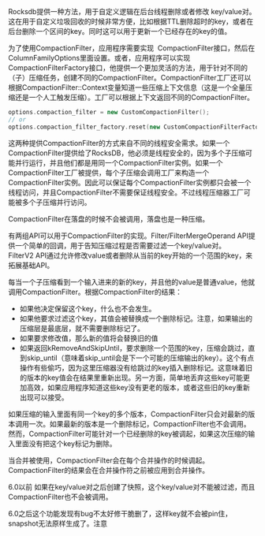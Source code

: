 Rocksdb提供一种方法，用于自定义逻辑在后台线程删除或者修改 key/value对。这在用于自定义垃圾回收的时候非常方便，比如根据TTL删除超时的key，或者在后台删除一个区间的key。同时这可以用于更新一个已经存在的key的值。

为了使用CompactionFilter，应用程序需要实现  CompactionFilter接口，然后在ColumnFamilyOptions里面设置。或者，应用程序可以实现CompactionFilterFactory接口，他提供一个更加灵活的方法，用于针对不同的（子）压缩任务，创建不同的CompactionFilter。CompactionFilter工厂还可以根据CompactionFilter::Context变量知道一些压缩上下文信息（这是一个全量压缩还是一个人工触发压缩）。工厂可以根据上下文返回不同的CompactionFilter。

```cpp
options.compaction_filter = new CustomCompactionFilter();
// or
options.compaction_filter_factory.reset(new CustomCompactionFilterFactory());
```

这两种提供CompactionFilter的方式来自不同的线程安全需求。如果一个CompactionFilter提供给了RocksDB，他必须是线程安全的，因为多个子压缩可能并行运行，并且他们都是用同一个CompactionFilter实例。如果一个CompactionFilter工厂被提供，每个子压缩会调用工厂来构造一个CompactionFilter实例。因此可以保证每个CompactionFilter实例都只会被一个线程访问，并且CompactionFilter不需要保证线程安全。不过线程压缩器工厂可能被多个子压缩并行访问。

CompactionFilter在落盘的时候不会被调用，落盘也是一种压缩。

有两组API可以用于CompactionFilter的实现。Filter/FilterMergeOperand API提供一个简单的回调，用于告知压缩过程是否需要过滤一个key/value对。FilterV2 API通过允许修改value或者删除从当前的key开始的一个范围的key，来拓展基础API。

每当一个子压缩看到一个输入进来的新的key，并且他的value是普通value，他就调用CompactionFilter。根据CompactionFilter的结果：

- 如果他决定保留这个key，什么也不会发生。
- 如果他要求过滤这个key，其值会被替换成一个删除标记。注意，如果输出的压缩层是最底层，就不需要删除标记了。
- 如果要求修改值，那么新的值将会替换旧的值
- 如果返回kRemoveAndSkipUntil，要求删除一个范围的key，压缩会跳过，直到skip_until（意味着skip_until会是下一个可能的压缩输出的key）。这个有点操作有些偷巧，因为这里压缩器没有给跳过的key插入删除标记。这意味着旧的版本的key值会在结果里重新出现。另一方面，简单地丢弃这些key可能更加高效，如果应用程序知道这些key没有更老的版本，或者这些旧的key重新出现可以接受。

如果压缩的输入里面有同一个key的多个版本，CompactionFilter只会对最新的版本调用一次。如果最新的版本是一个删除标记，CompactionFilter也不会调用。然而，CompactionFilter可能针对一个已经删除的key被调起，如果这次压缩的输入里面没有把这个key标记为删除。

当合并被使用，CompactionFilter会在每个合并操作的时候调起。CompactionFilter的结果会在合并操作符之前被应用到合并操作。

6.0以前 如果在key/value对之后创建了快照，这个key/value对不能被过滤，而且CompactionFilter也不会被调用。

6.0之后这个功能发现有bug不太好修干脆删了，这样key就不会被pin住，snapshot无法原样生成了。注意

